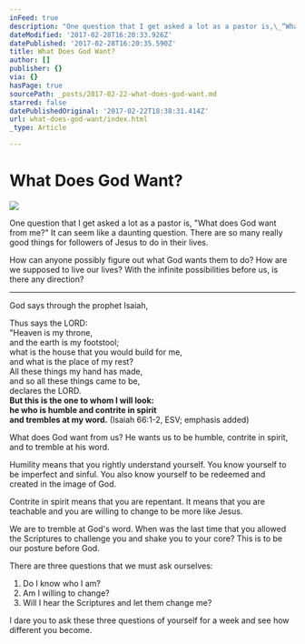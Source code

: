 ```yaml
---
inFeed: true
description: "One question that I get asked a lot as a pastor is,\_“What does God want from me?” It can seem like a daunting question. There are so many really good things for followers of Jesus to do in their lives.\_"
dateModified: '2017-02-28T16:20:33.926Z'
datePublished: '2017-02-28T16:20:35.590Z'
title: What Does God Want?
author: []
publisher: {}
via: {}
hasPage: true
sourcePath: _posts/2017-02-22-what-does-god-want.md
starred: false
datePublishedOriginal: '2017-02-22T18:38:31.414Z'
url: what-does-god-want/index.html
_type: Article

---
```

# What Does God Want?
![](https://the-grid-user-content.s3-us-west-2.amazonaws.com/1057aa42-2c97-4116-91c3-0e81be39811e.jpg)

One question that I get asked a lot as a pastor is, "What does God want from me?" It can seem like a daunting question. There are so many really good things for followers of Jesus to do in their lives. 

How can anyone possibly figure out what God wants them to do? How are we supposed to live our lives? With the infinite possibilities before us, is there any direction? 

---

God says through the prophet Isaiah,

Thus says the LORD:  
"Heaven is my throne,  
and the earth is my footstool;  
what is the house that you would build for me,  
and what is the place of my rest?  
All these things my hand has made,  
and so all these things came to be,  
declares the LORD.  
**But this is the one to whom I will look:  
he who is humble and contrite in spirit  
and trembles at my word.** (Isaiah 66:1-2, ESV; emphasis added)

What does God want from us? He wants us to be humble, contrite in spirit, and to tremble at his word. 

Humility means that you rightly understand yourself. You know yourself to be imperfect and sinful. You also know yourself to be redeemed and created in the image of God. 

Contrite in spirit means that you are repentant. It means that you are teachable and you are willing to change to be more like Jesus. 

We are to tremble at God's word. When was the last time that you allowed the Scriptures to challenge you and shake you to your core? This is to be our posture before God. 

There are three questions that we must ask ourselves:

1. Do I know who I am?
2. Am I willing to change?
3. Will I hear the Scriptures and let them change me?

I dare you to ask these three questions of yourself for a week and see how different you become.
